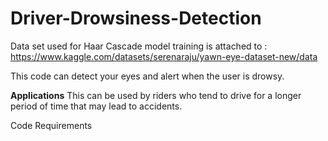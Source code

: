 # Driver-Drowsiness-Detection
Data set used for Haar Cascade model training is attached to : https://www.kaggle.com/datasets/serenaraju/yawn-eye-dataset-new/data

This code can detect your eyes and alert when the user is drowsy.

**Applications**
This can be used by riders who tend to drive for a longer period of time that may lead to accidents.

Code Requirements
